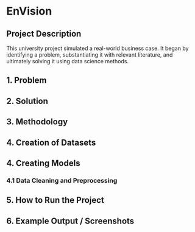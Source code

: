 # EnVision
## Project Description
This university project simulated a real-world business case. It began by identifying a problem, substantiating it with relevant literature, and ultimately solving it using data science methods.

## 1. Problem

## 2. Solution

## 3. Methodology

## 4. Creation of Datasets

## 4. Creating Models
### 4.1 Data Cleaning and Preprocessing

## 5. How to Run the Project

## 6. Example Output / Screenshots

